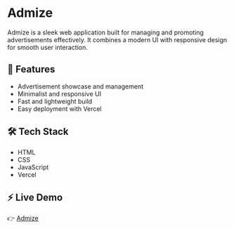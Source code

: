 # Admize

Admize is a sleek web application built for managing and promoting advertisements effectively. It combines a modern UI with responsive design for smooth user interaction.

## 🚀 Features
- Advertisement showcase and management  
- Minimalist and responsive UI  
- Fast and lightweight build  
- Easy deployment with Vercel  

## 🛠️ Tech Stack
- HTML  
- CSS  
- JavaScript  
- Vercel  

## ⚡ Live Demo
👉 [Admize](https://admize-lilac.vercel.app/)
